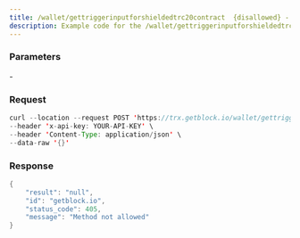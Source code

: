 ```yaml
---
title: /wallet/gettriggerinputforshieldedtrc20contract  {disallowed} - TRON
description: Example code for the /wallet/gettriggerinputforshieldedtrc20contract  {disallowed} rest method. Сomplete guide on how to use /wallet/gettriggerinputforshieldedtrc20contract  {disallowed} rest in GetBlock.io Web3 documentation.
---
```


### Parameters


\-

### Request

``` java
curl --location --request POST 'https://trx.getblock.io/wallet/gettriggerinputforshieldedtrc20contract' \
--header 'x-api-key: YOUR-API-KEY' \
--header 'Content-Type: application/json' \
--data-raw '{}'
```

###  Response

``` java
{
    "result": "null",
    "id": "getblock.io",
    "status_code": 405,
    "message": "Method not allowed"
}
```

